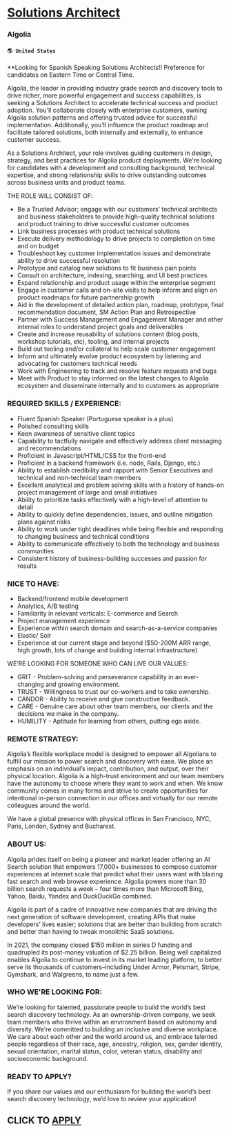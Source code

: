 # [Solutions Architect](https://www.remotewlb.com/apply/solutions-architect-86685)  
### Algolia  
#### `🌎 United States`  

**Looking for Spanish Speaking Solutions Architects!! Preference for candidates on Eastern Time or Central Time.

Algolia, the leader in providing industry grade search and discovery tools to drive richer, more powerful engagement and success capabilities, is seeking a Solutions Architect to accelerate technical success and product adoption. You'll collaborate closely with enterprise customers, owning Algolia solution patterns and offering trusted advice for successful implementation. Additionally, you'll influence the product roadmap and facilitate tailored solutions, both internally and externally, to enhance customer success.

As a Solutions Architect, your role involves guiding customers in design, strategy, and best practices for Algolia product deployments. We're looking for candidates with a development and consulting background, technical expertise, and strong relationship skills to drive outstanding outcomes across business units and product teams.

THE ROLE WILL CONSIST OF:

  * Be a Trusted Advisor; engage with our customers’ technical architects and business stakeholders to provide high-quality technical solutions and product training to drive successful customer outcomes
  * Link business processes with product technical solutions
  * Execute delivery methodology to drive projects to completion on time and on budget 
  * Troubleshoot key customer implementation issues and demonstrate ability to drive successful resolution
  * Prototype and catalog new solutions to fit business pain points 
  * Consult on architecture, indexing, searching, and UI best practices 
  * Expand relationship and product usage within the enterprise segment 
  * Engage in customer calls and on-site visits to help inform and align on product roadmaps for future partnership growth
  * Aid in the development of detailed action plan, roadmap, prototype, final recommendation document, SM Action Plan and Retrospective
  * Partner with Success Management and Engagement Manager and other internal roles to understand project goals and deliverables
  * Create and increase reusability of solutions content (blog posts, workshop tutorials, etc), tooling, and internal projects 
  * Build out tooling and/or collateral to help scale customer engagement
  * Inform and ultimately evolve product ecosystem by listening and advocating for customers technical needs
  * Work with Engineering to track and resolve feature requests and bugs 
  * Meet with Product to stay informed on the latest changes to Algolia ecosystem and disseminate internally and to customers as appropriate

### REQUIRED SKILLS / EXPERIENCE:

  * Fluent Spanish Speaker (Portuguese speaker is a plus) 
  * Polished consulting skills
  * Keen awareness of sensitive client topics
  * Capability to tactfully navigate and effectively address client messaging and recommendations
  * Proficient in Javascript/HTML/CSS for the front-end
  * Proficient in a backend framework (i.e. node, Rails, Django, etc.)
  * Ability to establish credibility and rapport with Senior Executives and technical and non-technical team members
  * Excellent analytical and problem solving skills with a history of hands-on project management of large and small initiatives
  * Ability to prioritize tasks effectively with a high-level of attention to detail
  * Ability to quickly define dependencies, issues, and outline mitigation plans against risks
  * Ability to work under tight deadlines while being flexible and responding to changing business and technical conditions
  * Ability to communicate effectively to both the technology and business communities
  * Consistent history of business-building successes and passion for results

### NICE TO HAVE:

  * Backend/frontend mobile development
  * Analytics, A/B testing
  * Familiarity in relevant verticals: E-commerce and Search 
  * Project management experience
  * Experience within search domain and search-as-a-service companies
  * Elastic/ Solr
  * Experience at our current stage and beyond ($50-200M ARR range, high growth, lots of change and building internal infrastructure)

WE’RE LOOKING FOR SOMEONE WHO CAN LIVE OUR VALUES:

  * GRIT - Problem-solving and perseverance capability in an ever-changing and growing environment.
  * TRUST - Willingness to trust our co-workers and to take ownership.
  * CANDOR - Ability to receive and give constructive feedback.
  * CARE - Genuine care about other team members, our clients and the decisions we make in the company.
  * HUMILITY - Aptitude for learning from others, putting ego aside.

### REMOTE STRATEGY:

Algolia’s flexible workplace model is designed to empower all Algolians to fulfill our mission to power search and discovery with ease. We place an emphasis on an individual’s impact, contribution, and output, over their physical location. Algolia is a high-trust environment and our team members have the autonomy to choose where they want to work and when. We know community comes in many forms and strive to create opportunities for intentional in-person connection in our offices and virtually for our remote colleagues around the world.

We have a global presence with physical offices in San Francisco, NYC, Paris, London, Sydney and Bucharest.

### ABOUT US:

Algolia prides itself on being a pioneer and market leader offering an AI Search solution that empowers 17,000+ businesses to compose customer experiences at internet scale that predict what their users want with blazing fast search and web browse experience. Algolia powers more than 30 billion search requests a week – four times more than Microsoft Bing, Yahoo, Baidu, Yandex and DuckDuckGo combined.

Algolia is part of a cadre of innovative new companies that are driving the next generation of software development, creating APIs that make developers’ lives easier; solutions that are better than building from scratch and better than having to tweak monolithic SaaS solutions.

In 2021, the company closed $150 million in series D funding and quadrupled its post-money valuation of $2.25 billion. Being well capitalized enables Algolia to continue to invest in its market leading platform, to better serve its thousands of customers–including Under Armor, Petsmart, Stripe, Gymshark, and Walgreens, to name just a few.

### WHO WE'RE LOOKING FOR:

We’re looking for talented, passionate people to build the world’s best search discovery technology. As an ownership-driven company, we seek team members who thrive within an environment based on autonomy and diversity. We're committed to building an inclusive and diverse workplace. We care about each other and the world around us, and embrace talented people regardless of their race, age, ancestry, religion, sex, gender identity, sexual orientation, marital status, color, veteran status, disability and socioeconomic background.

### READY TO APPLY?

If you share our values and our enthusiasm for building the world’s best search discovery technology, we’d love to review your application!

  
## CLICK TO [APPLY](https://www.remotewlb.com/apply/solutions-architect-86685)

